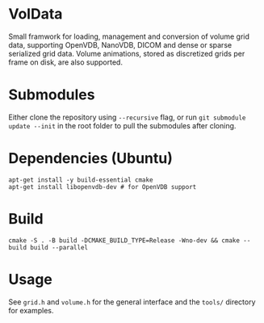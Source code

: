 # VolData

Small framwork for loading, management and conversion of volume grid data, supporting OpenVDB, NanoVDB, DICOM and dense or sparse serialized grid data. Volume animations, stored as discretized grids per frame on disk, are also supported.

# Submodules

Either clone the repository using `--recursive` flag, or run `git submodule update --init` in the root folder to pull the submodules after cloning.

# Dependencies (Ubuntu)

    apt-get install -y build-essential cmake
    apt-get install libopenvdb-dev # for OpenVDB support

# Build

    cmake -S . -B build -DCMAKE_BUILD_TYPE=Release -Wno-dev && cmake --build build --parallel

# Usage

See `grid.h` and `volume.h` for the general interface and the `tools/` directory for examples.
